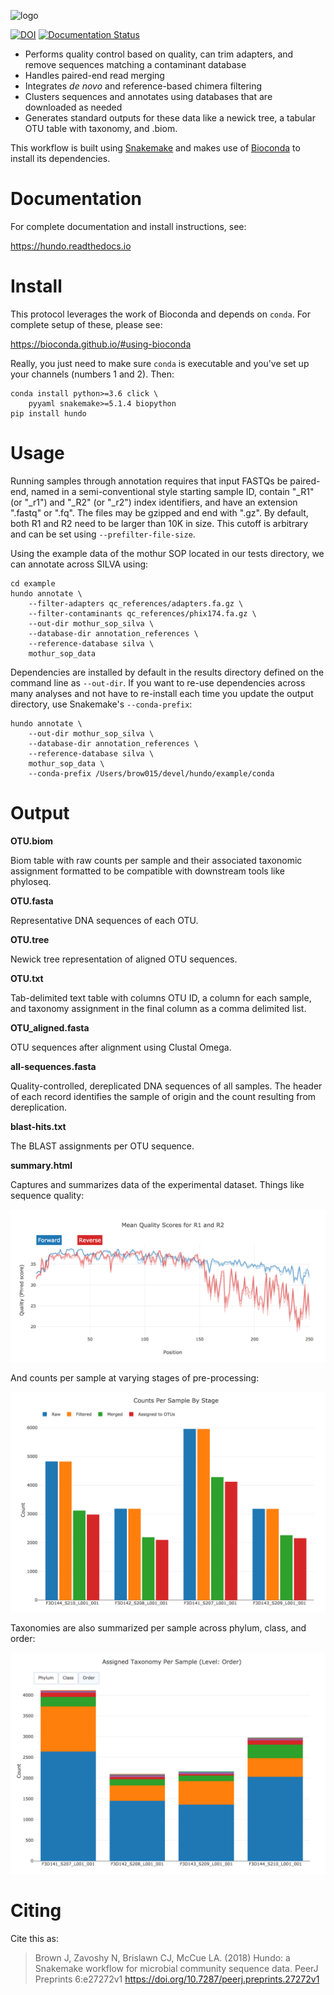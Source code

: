 ![logo](resources/logo.png)

[![DOI](https://zenodo.org/badge/83449413.svg)](https://zenodo.org/badge/latestdoi/83449413)
[![Documentation Status](https://readthedocs.org/projects/hundo/badge/?version=latest)](http://hundo.readthedocs.io/en/latest/?badge=latest)

+ Performs quality control based on quality, can trim adapters, and remove sequences matching a contaminant database
+ Handles paired-end read merging
+ Integrates *de novo* and reference-based chimera filtering
+ Clusters sequences and annotates using databases that are downloaded as needed
+ Generates standard outputs for these data like a newick tree, a tabular OTU table with taxonomy, and .biom.

This workflow is built using [Snakemake](https://snakemake.readthedocs.io/en/stable/) and makes use of [Bioconda](https://bioconda.github.io/) to install
its dependencies.

# Documentation

For complete documentation and install instructions, see:

https://hundo.readthedocs.io

# Install

This protocol leverages the work of Bioconda and depends on `conda`. For complete setup of these, please see:

https://bioconda.github.io/#using-bioconda

Really, you just need to make sure `conda` is executable and you've set up your channels (numbers 1 and 2). Then:

```
conda install python>=3.6 click \
    pyyaml snakemake>=5.1.4 biopython
pip install hundo
```

# Usage

Running samples through annotation requires that input FASTQs be paired-end,
named in a semi-conventional style starting sample ID, contain "\_R1" (or "\_r1")
and "\_R2" (or "\_r2") index identifiers, and have an extension ".fastq" or
".fq". The files may be gzipped and end with ".gz". By default, both R1 and R2
need to be larger than 10K in size. This cutoff is arbitrary and can be
set using `--prefilter-file-size`.

Using the example data of the mothur SOP located in our tests directory, we
can annotate across SILVA using:

```
cd example
hundo annotate \
    --filter-adapters qc_references/adapters.fa.gz \
    --filter-contaminants qc_references/phix174.fa.gz \
    --out-dir mothur_sop_silva \
    --database-dir annotation_references \
    --reference-database silva \
    mothur_sop_data
```

Dependencies are installed by default in the results directory defined on the
command line as `--out-dir`. If you want to re-use dependencies across many
analyses and not have to re-install each time you update the output directory,
use Snakemake's `--conda-prefix`:

```
hundo annotate \
    --out-dir mothur_sop_silva \
    --database-dir annotation_references \
    --reference-database silva \
    mothur_sop_data \
    --conda-prefix /Users/brow015/devel/hundo/example/conda
```

# Output

**OTU.biom**

Biom table with raw counts per sample and their associated taxonomic assignment formatted to be compatible with downstream tools like phyloseq.

**OTU.fasta**

Representative DNA sequences of each OTU.

**OTU.tree**

Newick tree representation of aligned OTU sequences.

**OTU.txt**

Tab-delimited text table with columns OTU ID, a column for each sample, and taxonomy assignment in the final column as a comma delimited list.

**OTU_aligned.fasta**

OTU sequences after alignment using Clustal Omega.

**all-sequences.fasta**

Quality-controlled, dereplicated DNA sequences of all samples. The header of each record identifies the sample of origin and the count resulting from dereplication.

**blast-hits.txt**

The BLAST assignments per OTU sequence.

**summary.html**

Captures and summarizes data of the experimental dataset. Things like sequence quality:

![plot](docs/_static/sequence_quality.png)

And counts per sample at varying stages of pre-processing:

![plot](docs/_static/count_summary.png)

Taxonomies are also summarized per sample across phylum, class, and order:

![plot](docs/_static/taxonomy_summary.png)

# Citing

Cite this as:

> Brown J, Zavoshy N, Brislawn CJ, McCue LA. (2018) Hundo: a Snakemake workflow for microbial community sequence data. PeerJ Preprints 6:e27272v1 https://doi.org/10.7287/peerj.preprints.27272v1

